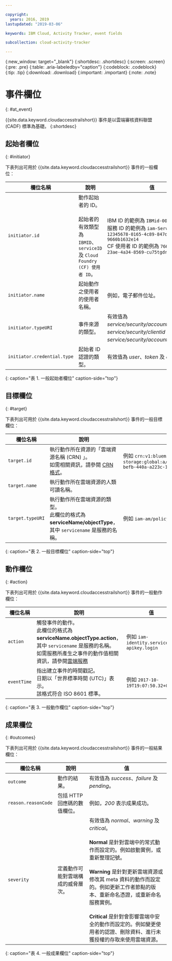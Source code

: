 ```yaml
---

copyright:
  years: 2016, 2019
lastupdated: "2019-03-06"

keywords: IBM Cloud, Activity Tracker, event fields

subcollection: cloud-activity-tracker

---
```


{:new_window: target="_blank"}
{:shortdesc: .shortdesc}
{:screen: .screen}
{:pre: .pre}
{:table: .aria-labeledby="caption"}
{:codeblock: .codeblock}
{:tip: .tip}
{:download: .download}
{:important: .important}
{:note: .note}



# 事件欄位
{: #at_event}

{{site.data.keyword.cloudaccesstrailshort}} 事件是以雲端審核資料聯盟 (CADF) 標準為基礎。
{:shortdesc}

## 起始者欄位
{: #initiator}

下表列出可用於 {{site.data.keyword.cloudaccesstrailshort}} 事件的一般欄位：

|欄位名稱|說明|值|
|------------|-------------|-------|
| `initiator.id` |動作起始者的 ID。</br></br>起始者的有效類型為 `IBMID`、`serviceID` 及 `Cloud Foundry (CF) 使用者 ID`。|IBM ID 的範例為 `IBMid-000000XXX2` </br>服務 ID 的範例為 `iam-ServiceId-12345678-0165-4c89-847d-9660b1632e14` </br>CF 使用者 ID 的範例為 `7666666b-23ae-4a34-8569-cu75tgdr4da3` |
| `initiator.name` |起始動作之使用者的使用者名稱。|例如，電子郵件位址。|
| `initiator.typeURI` |事件來源的類型。|有效值為 *service/security/account/user*、*service/security/clientid* 及 *service/security/account/serviceid*。|
| `initiator.credential.type` |起始者 ID 認證的類型。|有效值為 *user*、*token* 及 *apikey*。|
{: caption="表 1. 一般起始者欄位" caption-side="top"} 

  

## 目標欄位
{: #target}

下表列出可用於 {{site.data.keyword.cloudaccesstrailshort}} 事件的一般目標欄位：

|欄位名稱|說明|值|
|------------|-------------|-------|
| `target.id` |執行動作所在資源的「雲端資源名稱 (CRN) 」。</br>如需相關資訊，請參閱 [CRN 格式](/docs/overview?topic=overview-format-crn#format)。|例如 `crn:v1:bluemix:public:cloud-object-storage:global:a/12345678e6232019c6567c9123456789:fr56et47-befb-440a-a223c-12345678dae1:bucket:bucket1` |
| `target.name` |執行動作所在雲端資源的人類可讀名稱。|  |
| `target.typeURI` |執行動作所在雲端資源的類型。</br>此欄位的格式為 **serviceName/objectType**，其中 `servicename` 是服務的名稱。|例如 `iam-am/policy` 或 `cloud-object-storage/bucket/acl` |
{: caption="表 2. 一般目標欄位" caption-side="top"} 


 
## 動作欄位
{: #action}

下表列出可用於 {{site.data.keyword.cloudaccesstrailshort}} 事件的一般動作欄位：

|欄位名稱|說明|值|
|------------|-------------|-------|
| `action` |觸發事件的動作。</br>此欄位的格式為 **serviceName.objectType.action**，其中 `servicename` 是服務的名稱。</br>如需服務所產生之事件的動作值相關資訊，請參閱<a href="/docs/services/cloud-activity-tracker?topic=cloud-activity-tracker-cloud_services#cloud_services">雲端服務</a> |例如 `iam-identity.serviceid-apikey.login` |
| `eventTime` |指出建立事件的時間戳記。</br>日期以「世界標準時間 (UTC)」表示。</br>該格式符合 ISO 8601 標準。|例如 `2017-10-19T19:07:50.32+0000` |
{: caption="表 3. 一般動作欄位" caption-side="top"} 



## 成果欄位
{: #outcomes}

下表列出可用於 {{site.data.keyword.cloudaccesstrailshort}} 事件的一般結果欄位：

|欄位名稱|說明|值|
|------------|-------------|-------|
| `outcome` |動作的結果。|有效值為 *success*、*failure* 及 *pending*。|
| `reason.reasonCode` |包括 HTTP 回應碼的數值欄位。|例如，*200* 表示成果成功。|
| `severity` |定義動作可能對雲端構成的威脅層次。|有效值為 *normal*、*warning* 及 *critical*。</br></br>**Normal** 是針對雲端中的常式動作而設定的。例如啟動實例，或重新整理記號。</br></br>**Warning** 是針對更新雲端資源或修改其 meta 資料的動作而設定的。例如更新工作者節點的版本、重新命名憑證，或重新命名服務實例。</br></br>**Critical** 是針對會影響雲端中安全的動作而設定的。例如變更使用者的認證、刪除資料、進行未獲授權的存取來使用雲端資源。|
{: caption="表 4. 一般成果欄位" caption-side="top"} 



